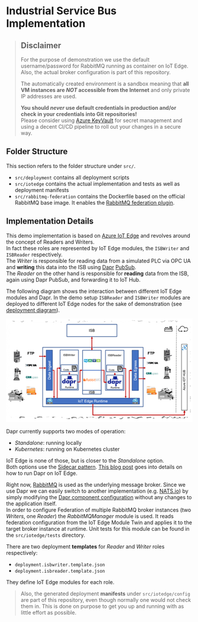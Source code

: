 # Industrial Service Bus Implementation

> ## Disclaimer
>
> For the purpose of demonstration we use the default username/password for RabbitMQ running as container on IoT Edge.
> Also, the actual broker configuration is part of this repository.
>
> The automatically created environment is a sandbox meaning that __all VM instances are _NOT_ accessible from the Internet__ and only private IP addresses are used.
>
> __You should _never_ use default credentials in production and/or check in your credentials into Git repositories!__  
> Please consider using [Azure KeyVault](https://docs.microsoft.com/en-us/azure/key-vault/basic-concepts) for secret management and using a decent CI/CD pipeline to roll out your changes in a secure way.

## Folder Structure

This section refers to the folder structure under `src/`.

- `src/deployment` contains all deployment scripts
- `src/iotedge` contains the actual implementation and tests as well as deployment manifests
- `src/rabbitmq-federation` contains the Dockerfile based on the official RabbitMQ base image. It enables the [RabbitMQ federation plugin](https://www.rabbitmq.com/federation.html).

## Implementation Details

This demo implementation is based on [Azure IoT Edge](https://docs.microsoft.com/en-us/azure/iot-edge/about-iot-edge) and revolves around the concept of Readers and Writers.  
In fact these roles are represented by IoT Edge modules, the `ISBWriter` and `ISBReader` respectively.  
The _Writer_ is responsible for reading data from a simulated PLC via OPC UA and __writing__ this data into the ISB using [Dapr](https://dapr.io/) [PubSub](https://github.com/dapr/samples/tree/master/4.pub-sub).  
The _Reader_ on the other hand is responsible for __reading__ data from the ISB, again using Dapr PubSub, and forwarding it to IoT Hub.

The following diagram shows the interaction between different IoT Edge modules and Dapr. In the demo setup `ISBReader` and `ISBWriter` modules are deployed to different IoT Edge nodes for the sake of demonstration (see [deployment diagram](deployment/img/deployment_diagram.PNG)).

![ISB Implementation with IoT Edge](img/isb_iotedge1.png)

Dapr currently supports two modes of operation:

- _Standalone_: running locally
- _Kubernetes_: running on Kubernetes cluster

IoT Edge is none of those, but is closer to the _Standalone_ option.  
Both options use the [Sidecar pattern](https://docs.microsoft.com/en-us/azure/architecture/patterns/sidecar). [This blog post](https://medium.com/@vslepakov/dapr-on-azure-iot-edge-31c7020c8cda) goes into details on how to run Dapr on IoT Edge.  

Right now, [RabbitMQ](https://www.rabbitmq.com/) is used as the underlying message broker.
Since we use Dapr we can easily switch to another implementation (e.g. [NATS.io](https://nats.io/)) by simply modifying the [Dapr component configuration](iotedge/modules/ISBWriter/components/rabbitmq.yaml) without any changes to the application itself.  
In order to configure Federation of multiple RabbitMQ broker instances (two _Writers_, one _Reader_) the _RabbitMQManager_ module is used. It reads federation configuration from the IoT Edge Module Twin and applies it to the target broker instance at runtime. Unit tests for this module can be found in the `src/iotedge/tests` directory.

There are two deployment __templates__ for _Reader_ and _Writer_ roles respectively:

- `deployment.isbwriter.template.json`
- `deployment.isbreader.template.json`

They define IoT Edge modules for each role.

> Also, the generated deployment __manifests__ under `src/iotedge/config` are part of this repository, even though normally one would not check them in.
This is done on purpose to get you up and running with as little effort as possible.
